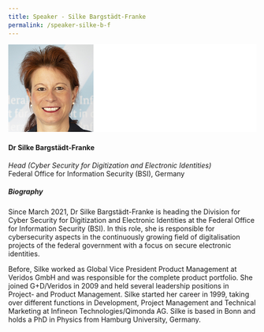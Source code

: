 ```yaml
---
title: Speaker - Silke Bargstädt-Franke
permalink: /speaker-silke-b-f
---
```

![Silke Bargstadt-Franke](/images/speakers/Bargstadt-Franke-Silke.jpg)

#### **Dr Silke Bargstädt-Franke**

*Head (Cyber Security for Digitization and Electronic Identities)*  
 Federal Office for Information Security (BSI), Germany

##### **Biography**

Since March 2021, Dr Silke Bargstädt-Franke is heading the Division for Cyber Security for Digitization and Electronic Identities at the Federal Office for Information Security (BSI). In this role, she is responsible for cybersecurity aspects in the continuously growing field of digitalisation projects of the federal government with a focus on secure electronic identities.

Before, Silke worked as Global Vice President Product Management at Veridos GmbH and was responsible for the complete product portfolio. She joined G+D/Veridos in 2009 and held several leadership positions in Project- and Product Management. Silke started her career in 1999, taking over different functions in Development, Project Management and Technical Marketing at Infineon Technologies/Qimonda AG. Silke is based in Bonn and holds a PhD in Physics from Hamburg University, Germany.
